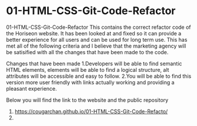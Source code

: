 # 01-HTML-CSS-Git-Code-Refactor
01-HTML-CSS-Git-Code-Refactor This contains the correct refactor code of the Horiseon website. It has been looked at and fixed so it can provide a better experience for all users and can be used for long term use.  This has met all of the following criteria and I believe that the marketing agency will be satisified with all the changes that have been made to the code. 

Changes that have been made
1.Developers will be able to find semantic HTML elements, elements will be able to find a logical structure, alt attributes will be accessible and easy to follow.
2.You will be able to find this version more user friendly with links actually working and providing a pleasant experience.

Below you will find the link to the website and the public repository

1. https://cougarchan.github.io/01-HTML-CSS-Git-Code-Refacto/
2. 
